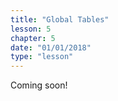 ```yaml
---
title: "Global Tables"
lesson: 5
chapter: 5
date: "01/01/2018"
type: "lesson"
---
```


Coming soon!
